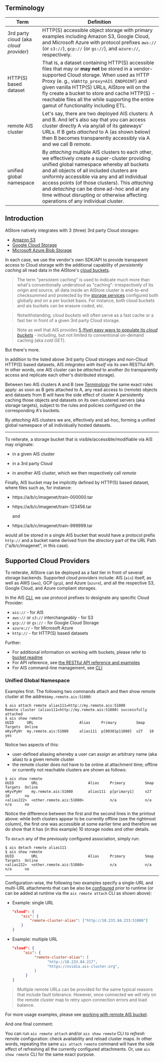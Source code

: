 ## Terminology

| Term                                   | Definition                                                   |
| -------------------------------------- | ------------------------------------------------------------ |
| 3rd party cloud (aka *cloud provider*) | HTTP(S) accessible object storage with primary examples including Amazon S3, Google Cloud, and Microsoft Azure with protocol prefixes `aws://` (or `s3://`), `gcp://` (or `gs://`), and `azure://`, respectively. |
| HTTP(S) based dataset                  | That is, a dataset containing HTTP(S) accessible files that may or **may not** be stored in a vendor-supported Cloud storage. When used as HTTP Proxy (e. g., via`http_proxy=AIS_ENDPOINT`) and given vanilla HTTP(S) URLs, AIStore will on the fly create a bucket to store and cache HTTP(S) -reachable files all the while supporting the entire gamut of functionality including ETL. |
| remote AIS cluster                     | Let's say, there are two deployed AIS clusters: A and B. And let's also say that you can access cluster directly A via any/all of its gateways' URLs. If B gets *attached* to A (as shown below) then B becomes transparently accessibly via A and we call B *remote*. |
| unified global namespace               | By *attaching* multiple AIS clusters to each other, we effectively create a super-cluster providing unified global namespace whereby all buckets and all objects of all included clusters are uniformly accessible via any and all individual access points (of those clusters). This *attaching* and *detaching* can be done ad-hoc and at any time without disrupting or otherwise affecting operations of any individual cluster. |

## Introduction

AIStore natively integrates with 3 (three) 3rd party Cloud storages:

* [Amazon S3](https://aws.amazon.com/s3)
* [Google Cloud Storage](https://cloud.google.com)
* [Microsoft Azure Blob Storage](https://azure.microsoft.com/en-us/services/storage/blobs)

In each case, we use the vendor's own SDK/API to provide transparent access to Cloud storage with the additional capability of *persistently caching* all read data in the AIStore's [cloud buckets](bucket.md).

> The term "persistent caching" is used to indicate much more than what's conventionally understood as "caching": irrespectively of its origin and source, all data inside an AIStore cluster is end-to-end checksummed and protected by the [storage services](storage_svcs.md) configured both globally and on a per bucket basis. For instance, both cloud buckets and ais buckets can be erasure coded, etc.

> Notwithstanding, *cloud buckets* will often serve as a fast cache or a fast tier in front of a given 3rd party Cloud storage.

> Note as well that AIS provides [5 (five) easy ways to populate its *cloud buckets*](overview.md) - including, but not limited to conventional on-demand caching (aka *cold GET*).

But there's more.

In addition to the listed above 3rd party Cloud storages and non-Cloud HTTP(S) based datasets, AIS *integrates with itself* via its own RESTful API. In other words, one AIS cluster can be *attached* to another (to transparently access and replicate each other's distributed storage).

Between two AIS clusters A and B (see [Terminology](#Terminology) the same exact rules apply: as soon as B gets attached to A, any read access to (remote) objects and datasets from B will have the side effect of cluster A persistently caching those objects and datasets on its own clustered servers (aka storage targets), subject to the rules and policies configured on the corresponding A's buckets.

By *attaching* AIS clusters we are, effectively and ad-hoc, forming a unified global namespace of all individually hosted datasets.

---------------------

To reiterate, a storage bucket that is visible/accessible/modifiable via AIS may originate:

* in a given AIS cluster

* in a 3rd party Cloud
* in another AIS cluster, which we then respectively call *remote*

Finally, AIS bucket may be implicitly defined by HTTP(S) based dataset, where files such as, for instance:

* https://a/b/c/imagenet/train-000000.tar

* https://a/b/c/imagenet/train-123456.tar

  and

* https://a/b/c/imagenet/train-999999.tar

would all be stored in a single AIS bucket that would have a protocol prefix `http://` and a bucket name derived from the *directory* part of the URL Path ("a/b/c/imagenet", in this case).

## Supported Cloud Providers

To reiterate, AIStore can be deployed as a fast tier in front of several storage backends. Supported *cloud providers* include: AIS (`ais`) itself, as well as AWS (`aws`), GCP (`gcp`), and Azure (`azure`), and all the respective S3, Google Cloud, and Azure compliant storages.

In the AIS [CLI](/cmd/cli/README.md), we use protocol prefixes to designate any specific Cloud Provider:

* `ais://` - for AIS
* `aws://` or `s3://` interchangeably - for S3
* `gcp://` or `gs://` - for Google Cloud Storage
* `azure://` - for Microsoft Azure
* `http://` - for HTTP(S) based datasets

Further:

* For additional information on working with buckets, please refer to [bucket readme](./bucket.md)
* For API reference, see [the RESTful API reference and examples](./http_api.md)
* For AIS command-line management, see [CLI](/cmd/cli/README.md)

### Unified Global Namespace

Examples first. The following two commands attach and then show remote cluster at the address`my.remote.ais:51080`:

```console
$ ais attach remote alias111=http://my.remote.ais:51080
Remote cluster (alias111=http://my.remote.ais:51080) successfully attached
$ ais show remote
UUID      URL                     Alias     Primary         Smap  Targets  Online
eKyvPyHr  my.remote.ais:51080     alias111  p[80381p11080]  v27   10       yes
```

Notice two aspects of this:

* user-defined aliasing whereby a user can assign an arbitrary name (aka alias) to a given remote cluster
* the remote cluster does *not* have to be online at attachment time; offline or currently not reachable clusters are shown as follows: 

```console
$ ais show remote
UUID        URL                       Alias     Primary         Smap  Targets  Online
eKyvPyHr    my.remote.ais:51080       alias111  p[primary1]     v27   10       no
<alias222>  <other.remote.ais:51080>            n/a             n/a   n/a      no
```

Notice the difference between the first and the second lines in the printout above: while both clusters appear to be currently offline (see the rightmost column), the first one was accessible at some earlier time and therefore we do show that it has (in this example) 10 storage nodes and other details.

To `detach` any of the previously configured association, simply run:

```console
$ ais detach remote alias111
$ ais show remote
UUID        URL                       Alias     Primary         Smap  Targets  Online
<alias222>  <other.remote.ais:51080>            n/a             n/a   n/a      no
```

----------

Configuration-wise, the following two examples specify a single-URL and multi-URL attachments that can be also be [configured](configuration.md) prior to runtime (*or* can be added at runtime via the `ais remote attach` CLI as shown above):

* Example: single URL

    ```json
    "cloud": {
        "ais": {
            "remote-cluster-alias": ["http://10.233.84.233:51080"]
        }
    }
    ```

* Example: multiple URL

    ```json
    "cloud": {
         "ais": {
              "remote-cluster-alias": [
                    "http://10.233.84.217",
                    "https://nvidia.ais-cluster.org",
              ]
          }
    }
    ```

> Multiple remote URLs can be provided for the same typical reasons that include fault tolerance.
> However, once connected we will rely on the remote cluster map to retry upon connection errors and load balance.

For more usage examples, please see [working with remote AIS bucket](bucket.md#cli-example-working-with-remote-ais-bucket).

And one final comment:

You can run `ais remote attach` and/or `ais show remote` CLI to *refresh* remote configuration: check availability and reload cluster maps.
In other words, repeating the same `ais attach remote` command will have the side effect of refreshing all the currently configured attachments.
Or, use `ais show remote` CLI for the same exact purpose.
